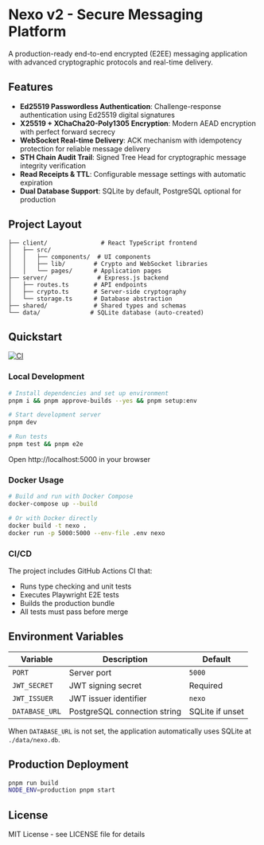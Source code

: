 # Nexo v2 - Secure Messaging Platform

A production-ready end-to-end encrypted (E2EE) messaging application with advanced cryptographic protocols and real-time delivery.

## Features

- **Ed25519 Passwordless Authentication**: Challenge-response authentication using Ed25519 digital signatures
- **X25519 + XChaCha20-Poly1305 Encryption**: Modern AEAD encryption with perfect forward secrecy
- **WebSocket Real-time Delivery**: ACK mechanism with idempotency protection for reliable message delivery
- **STH Chain Audit Trail**: Signed Tree Head for cryptographic message integrity verification
- **Read Receipts & TTL**: Configurable message settings with automatic expiration
- **Dual Database Support**: SQLite by default, PostgreSQL optional for production

## Project Layout

```
├── client/               # React TypeScript frontend
│   ├── src/
│   │   ├── components/  # UI components
│   │   ├── lib/        # Crypto and WebSocket libraries
│   │   └── pages/      # Application pages
├── server/              # Express.js backend
│   ├── routes.ts       # API endpoints
│   ├── crypto.ts       # Server-side cryptography
│   └── storage.ts      # Database abstraction
├── shared/             # Shared types and schemas
└── data/              # SQLite database (auto-created)
```

## Quickstart

[![CI](https://github.com/your-org/nexo/actions/workflows/ci.yml/badge.svg)](https://github.com/your-org/nexo/actions/workflows/ci.yml)

### Local Development

```bash
# Install dependencies and set up environment
pnpm i && pnpm approve-builds --yes && pnpm setup:env

# Start development server
pnpm dev

# Run tests
pnpm test && pnpm e2e
```

Open http://localhost:5000 in your browser

### Docker Usage

```bash
# Build and run with Docker Compose
docker-compose up --build

# Or with Docker directly
docker build -t nexo .
docker run -p 5000:5000 --env-file .env nexo
```

### CI/CD

The project includes GitHub Actions CI that:
- Runs type checking and unit tests
- Executes Playwright E2E tests
- Builds the production bundle
- All tests must pass before merge

## Environment Variables

| Variable | Description | Default |
|----------|-------------|---------|
| `PORT` | Server port | `5000` |
| `JWT_SECRET` | JWT signing secret | Required |
| `JWT_ISSUER` | JWT issuer identifier | `nexo` |
| `DATABASE_URL` | PostgreSQL connection string | SQLite if unset |

When `DATABASE_URL` is not set, the application automatically uses SQLite at `./data/nexo.db`.

## Production Deployment

```bash
pnpm run build
NODE_ENV=production pnpm start
```

## License

MIT License - see LICENSE file for details